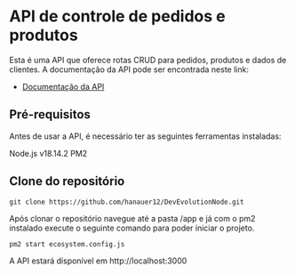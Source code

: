#  API de controle de pedidos e produtos

Esta é uma API que oferece rotas CRUD para pedidos, produtos e dados de clientes. A documentação da API pode ser encontrada neste link:  
-    [ Documentação da API ](https://documenter.getpostman.com/view/26487953/2s93RKzwAF)


##  Pré-requisitos
Antes de usar a API, é necessário ter as seguintes ferramentas instaladas:

Node.js v18.14.2
PM2

##  Clone do repositório
```git clone https://github.com/hanauer12/DevEvolutionNode.git```

Após clonar o repositório navegue até a pasta /app e já com o pm2 instalado execute o seguinte comando para poder iniciar o projeto.

```pm2 start ecosystem.config.js```

A API estará disponível em http://localhost:3000


